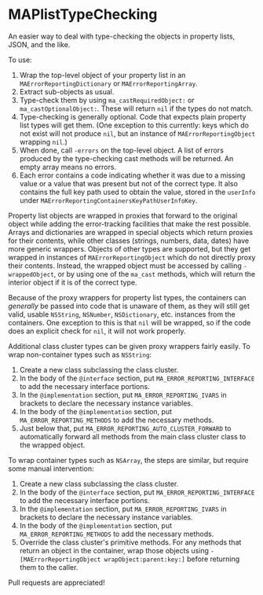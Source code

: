 MAPlistTypeChecking
===================

An easier way to deal with type-checking the objects in property lists, JSON, and the like.

To use:

1. Wrap the top-level object of your property list in an `MAErrorReportingDictionary` or `MAErrorReportingArray`.
2. Extract sub-objects as usual.
3. Type-check them by using `ma_castRequiredObject:` or `ma_castOptionalObject:`. These will return `nil` if the types do not match.
4. Type-checking is generally optional. Code that expects plain property list types will get them. (One exception to this currently: keys which do not exist will not produce `nil`, but an instance of `MAErrorReportingObject` wrapping `nil`.)
5. When done, call `-errors` on the top-level object. A list of errors produced by the type-checking cast methods will be returned. An empty array means no errors.
6. Each error contains a code indicating whether it was due to a missing value or a value that was present but not of the correct type. It also contains the full key path used to obtain the value, stored in the `userInfo` under `MAErrorReportingContainersKeyPathUserInfoKey`.

Property list objects are wrapped in proxies that forward to the original object while adding the error-tracking facilities that make the rest possible. Arrays and dictionaries are wrapped in special objects which return proxies for their contents, while other classes (strings, numbers, data, dates) have more generic wrappers. Objects of other types are supported, but they get wrapped in instances of `MAErrorReportingObject` which do not directly proxy their contents. Instead, the wrapped object must be accessed by calling `-wrappedObject`, or by using one of the `ma_cast` methods, which will return the interior object if it is of the correct type.

Because of the proxy wrappers for property list types, the containers can *generally* be passed into code that is unaware of them, as they will still get valid, usable `NSString`, `NSNumber`, `NSDictionary`, etc. instances from the containers. One exception to this is that `nil` will be wrapped, so if the code does an explicit check for `nil`, it will not work properly.

Additional class cluster types can be given proxy wrappers fairly easily. To wrap non-container types such as `NSString`:

1. Create a new class subclassing the class cluster.
2. In the body of the `@interface` section, put `MA_ERROR_REPORTING_INTERFACE` to add the necessary interface portions.
3. In the `@implementation` section, put `MA_ERROR_REPORTING_IVARS` in brackets to declare the necessary instance variables.
4. In the body of the `@implementation` section, put `MA_ERROR_REPORTING_METHODS` to add the necessary methods.
5. Just below that, put `MA_ERROR_REPORTING_AUTO_CLUSTER_FORWARD` to automatically forward all methods from the main class cluster class to the wrapped object.

To wrap container types such as `NSArray`, the steps are similar, but require some manual intervention:

1. Create a new class subclassing the class cluster.
2. In the body of the `@interface` section, put `MA_ERROR_REPORTING_INTERFACE` to add the necessary interface portions.
3. In the `@implementation` section, put `MA_ERROR_REPORTING_IVARS` in brackets to declare the necessary instance variables.
4. In the body of the `@implementation` section, put `MA_ERROR_REPORTING_METHODS` to add the necessary methods.
5. Override the class cluster's primitive methods. For any methods that return an object in the container, wrap those objects using `-[MAErrorReportingObject wrapObject:parent:key:]` before returning them to the caller.

Pull requests are appreciated!